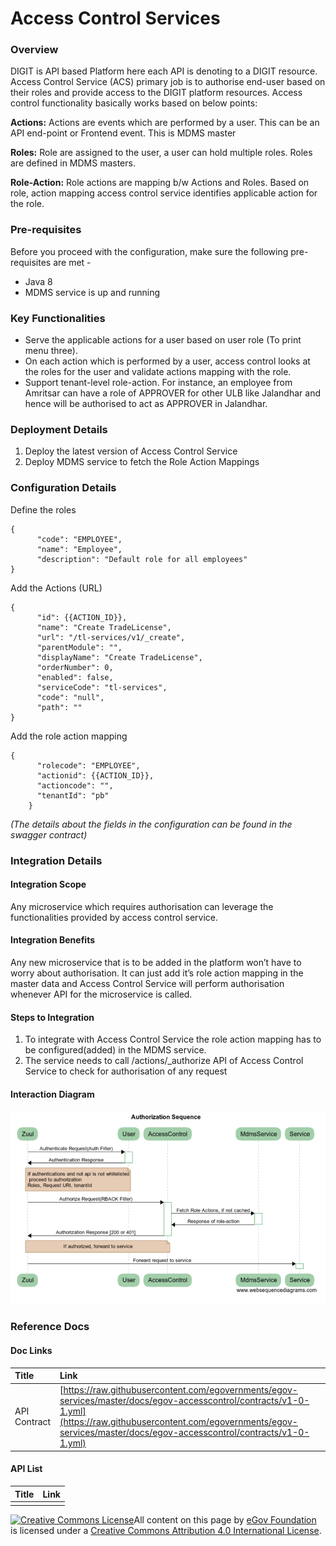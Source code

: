 # Access Control Services

### Overview

DIGIT is API based Platform here each API is denoting to a DIGIT resource. Access Control Service \(ACS\) primary job is to authorise end-user based on their roles and provide access to the DIGIT platform resources. Access control functionality basically works based on below points:

**Actions:** Actions are events which are performed by a user. This can be an API end-point or Frontend event. This is MDMS master

**Roles:** Role are assigned to the user, a user can hold multiple roles. Roles are defined in MDMS masters.

**Role-Action:** Role actions are mapping b/w Actions and Roles. Based on role, action mapping access control service identifies applicable action for the role.

### Pre-requisites

Before you proceed with the configuration, make sure the following pre-requisites are met -

* Java 8
* MDMS service is up and running

### Key Functionalities

* Serve the applicable actions for a user based on user role \(To print menu three\).
* On each action which is performed by a user, access control looks at the roles for the user and validate actions mapping with the role.
* Support tenant-level role-action. For instance, an employee from Amritsar can have a role of APPROVER for other ULB like Jalandhar and hence will be authorised to act as APPROVER in Jalandhar.

### Deployment Details

1. Deploy the latest version of Access Control Service
2. Deploy MDMS service to fetch the Role Action Mappings

### Configuration Details

Define the roles

```text
{
      "code": "EMPLOYEE",
      "name": "Employee",
      "description": "Default role for all employees"
}
```

Add the Actions \(URL\)

```text
{
      "id": {{ACTION_ID}},
      "name": "Create TradeLicense",
      "url": "/tl-services/v1/_create",
      "parentModule": "",
      "displayName": "Create TradeLicense",
      "orderNumber": 0,
      "enabled": false,
      "serviceCode": "tl-services",
      "code": "null",
      "path": ""
}
```

Add the role action mapping

```text
{
      "rolecode": "EMPLOYEE",
      "actionid": {{ACTION_ID}},
      "actioncode": "",
      "tenantId": "pb"
    }
```

_\(The details about the fields in the configuration can be found in the swagger contract\)_

### Integration Details

#### Integration Scope

Any microservice which requires authorisation can leverage the functionalities provided by access control service.

#### Integration Benefits

Any new microservice that is to be added in the platform won’t have to worry about authorisation. It can just add it’s role action mapping in the master data and Access Control Service will perform authorisation whenever API for the microservice is called.

#### Steps to Integration

1. To integrate with Access Control Service the role action mapping has to be configured\(added\) in the MDMS service.
2. The service needs to call /actions/\_authorize API of Access Control Service to check for authorisation of any request

#### Interaction Diagram

![](../../../../.gitbook/assets/image%20%2878%29.png)

### Reference Docs

#### Doc Links

| **Title** | **Link** |
| :--- | :--- |
| API Contract | [https://raw.githubusercontent.com/egovernments/egov-services/master/docs/egov-accesscontrol/contracts/v1-0-1.yml](https://raw.githubusercontent.com/egovernments/egov-services/master/docs/egov-accesscontrol/contracts/v1-0-1.yml) |

#### API List

| Title | **Link** |
| :--- | :--- |
|  |  |



 [![Creative Commons License](https://i.creativecommons.org/l/by/4.0/80x15.png)](http://creativecommons.org/licenses/by/4.0/)All content on this page by [eGov Foundation ](https://egov.org.in/)is licensed under a [Creative Commons Attribution 4.0 International License](http://creativecommons.org/licenses/by/4.0/).

